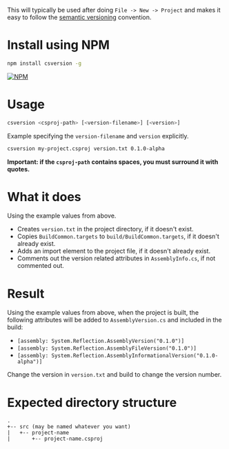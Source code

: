 This will typically be used after doing `File -> New -> Project` and makes it easy to follow the [semantic versioning](<http://semver.org/>) convention.

# Install using NPM

```bash
npm install csversion -g
```

[![NPM](https://nodei.co/npm/csversion.png)](https://www.npmjs.com/package/csversion)

# Usage

```bash
csversion <csproj-path> [<version-filename>] [<version>]
```

Example specifying the `version-filename` and `version` explicitly.

```bash
csversion my-project.csproj version.txt 0.1.0-alpha
```

**Important: if the `csproj-path` contains spaces, you must surround it with quotes.**

# What it does

Using the example values from above.

* Creates `version.txt` in the project directory, if it doesn't exist.
* Copies `BuildCommon.targets` to `build/BuildCommon.targets`, if it doesn't already exist.
* Adds an import element to the project file, if it doesn't already exist.
* Comments out the version related attributes in `AssemblyInfo.cs`, if not commented out.

# Result

Using the example values from above, when the project is built, the following attributes will be added to `AssemblyVersion.cs` and included in the build:

* `[assembly: System.Reflection.AssemblyVersion("0.1.0")]`
* `[assembly: System.Reflection.AssemblyFileVersion("0.1.0")]`
* `[assembly: System.Reflection.AssemblyInformationalVersion("0.1.0-alpha")]`

Change the version in `version.txt` and build to change the version number.

# Expected directory structure

```
.
+-- src (may be named whatever you want)
|   +-- project-name
|       +-- project-name.csproj
```  